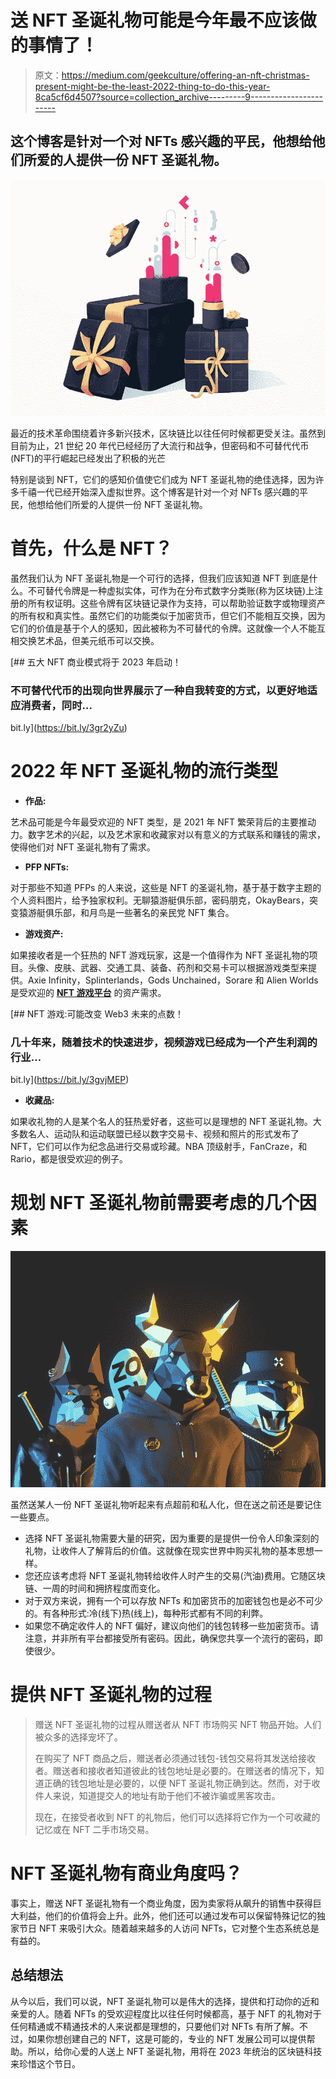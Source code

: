 # 送 NFT 圣诞礼物可能是今年最不应该做的事情了！

> 原文：<https://medium.com/geekculture/offering-an-nft-christmas-present-might-be-the-least-2022-thing-to-do-this-year-8ca5cf6d4507?source=collection_archive---------9----------------------->

## 这个博客是针对一个对 NFTs 感兴趣的平民，他想给他们所爱的人提供一份 NFT 圣诞礼物。

![](img/11ec1312ac5e5e0dae90113a21924edb.png)

最近的技术革命围绕着许多新兴技术，区块链比以往任何时候都更受关注。虽然到目前为止，21 世纪 20 年代已经经历了大流行和战争，但密码和不可替代代币(NFT)的平行崛起已经发出了积极的光芒

特别是谈到 NFT，它们的感知价值使它们成为 NFT 圣诞礼物的绝佳选择，因为许多千禧一代已经开始深入虚拟世界。这个博客是针对一个对 NFTs 感兴趣的平民，他想给他们所爱的人提供一份 NFT 圣诞礼物。

# 首先，什么是 NFT？

虽然我们认为 NFT 圣诞礼物是一个可行的选择，但我们应该知道 NFT 到底是什么。不可替代令牌是一种虚拟实体，可作为在分布式数字分类账(称为区块链)上注册的所有权证明。这些令牌有区块链记录作为支持，可以帮助验证数字或物理资产的所有权和真实性。虽然它们的功能类似于加密货币，但它们不能相互交换，因为它们的价值是基于个人的感知，因此被称为不可替代的令牌。这就像一个人不能互相交换艺术品，但美元纸币可以交换。

[](https://bit.ly/3gr2yZu) [## 五大 NFT 商业模式将于 2023 年启动！

### 不可替代代币的出现向世界展示了一种自我转变的方式，以更好地适应消费者，同时…

bit.ly](https://bit.ly/3gr2yZu) 

# 2022 年 NFT 圣诞礼物的流行类型

*   **作品:**

艺术品可能是今年最受欢迎的 NFT 类型，是 2021 年 NFT 繁荣背后的主要推动力。数字艺术的兴起，以及艺术家和收藏家对以有意义的方式联系和赚钱的需求，使得他们对 NFT 圣诞礼物有了需求。

*   **PFP NFTs:**

对于那些不知道 PFPs 的人来说，这些是 NFT 的圣诞礼物，基于基于数字主题的个人资料图片，给予独家权利。无聊猿游艇俱乐部，密码朋克，OkayBears，突变猿游艇俱乐部，和月鸟是一些著名的亲民党 NFT 集合。

*   **游戏资产:**

如果接收者是一个狂热的 NFT 游戏玩家，这是一个值得作为 NFT 圣诞礼物的项目。头像、皮肤、武器、交通工具、装备、药剂和交易卡可以根据游戏类型来提供。Axie Infinity，Splinterlands，Gods Unchained，Sorare 和 Alien Worlds 是受欢迎的 [**NFT 游戏平台**](https://bit.ly/3tYu6bu) 的资产需求。

[](https://bit.ly/3gvjMEP) [## NFT 游戏:可能改变 Web3 未来的点数！

### 几十年来，随着技术的快速进步，视频游戏已经成为一个产生利润的行业…

bit.ly](https://bit.ly/3gvjMEP) 

*   **收藏品:**

如果收礼物的人是某个名人的狂热爱好者，这些可以是理想的 NFT 圣诞礼物。大多数名人、运动队和运动联盟已经以数字交易卡、视频和照片的形式发布了 NFT，它们可以作为纪念品进行交易或珍藏。NBA 顶级射手，FanCraze，和 Rario，都是很受欢迎的例子。

# 规划 NFT 圣诞礼物前需要考虑的几个因素

![](img/d61ff0a45df5e1e5eabe1508d99e6035.png)

虽然送某人一份 NFT 圣诞礼物听起来有点超前和私人化，但在送之前还是要记住一些要点。

*   选择 NFT 圣诞礼物需要大量的研究，因为重要的是提供一份令人印象深刻的礼物，让收件人了解背后的价值。这就像在现实世界中购买礼物的基本思想一样。
*   您还应该考虑将 NFT 圣诞礼物转给收件人时产生的交易(汽油)费用。它随区块链、一周的时间和拥挤程度而变化。
*   对于双方来说，拥有一个可以存放 NFTs 和加密货币的加密钱包也是必不可少的。有各种形式:冷(线下)热(线上)，每种形式都有不同的利弊。
*   如果您不确定收件人的 NFT 偏好，建议向他们的钱包转移一些加密货币。请注意，并非所有平台都接受所有密码。因此，确保您共享一个流行的密码，即使很少。

# 提供 NFT 圣诞礼物的过程

> 赠送 NFT 圣诞礼物的过程从赠送者从 NFT 市场购买 NFT 物品开始。人们被众多的选择宠坏了。
> 
> 在购买了 NFT 商品之后，赠送者必须通过钱包-钱包交易将其发送给接收者。赠送者和接收者知道彼此的钱包地址是必要的。在赠送者的情况下，知道正确的钱包地址是必要的，以便 NFT 圣诞礼物正确到达。然而，对于收件人来说，知道提交人的地址有助于他们不被诈骗或黑客攻击。
> 
> 现在，在接受者收到 NFT 的礼物后，他们可以选择将它作为一个可收藏的记忆或在 NFT 二手市场交易。

# NFT 圣诞礼物有商业角度吗？

事实上，赠送 NFT 圣诞礼物有一个商业角度，因为卖家将从飙升的销售中获得巨大利益，他们的价值将会上升。此外，他们还可以通过发布可以保留特殊记忆的独家节日 NFT 来吸引大众。随着越来越多的人访问 NFTs，它对整个生态系统总是有益的。

## 总结想法

从今以后，我们可以说，NFT 圣诞礼物可以是伟大的选择，提供和打动你的近和亲爱的人。随着 NFTs 的受欢迎程度比以往任何时候都高，基于 NFT 的礼物对于任何精通或不精通技术的人来说都是理想的，只要他们对 NFTs 有所了解。不过，如果你想创建自己的 NFT，这是可能的，专业的 NFT 发展公司可以提供帮助。所以，给你心爱的人送上 NFT 圣诞礼物，用将在 2023 年统治的区块链科技来珍惜这个节日。